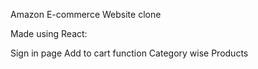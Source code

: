 Amazon E-commerce Website clone

Made using React:

Sign in page
Add to cart function
Category wise Products


